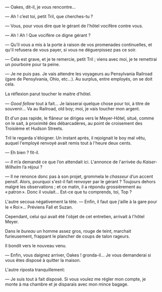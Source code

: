 — Oakes, dit-il, je vous rencontre...

— Ah ! c’est toi, petit Tril, que cherches-tu ?

— Vous, pour vous dire que le gérant de l'hôtel vocifère contre vous.

— Ah ! Ah ! Que vocifère ce digne gérant ?

— Qu’il vous a mis à la porte à raison de vos promenades continuelles, et qu'il
refusera de vous payer, si vous ne déguerpissez pas ce soir.

— Cela est grave, et je te remercie, petit Tril ; viens avec moi, je te remettrai
un pourboire pour ta peine.

— Je ne puis pas. Je vais attendre les voyageurs au Pensylvania Railroad
(gare de Pensylvania, Ohio, etc...). Au surplus, entre employés, on se doit cela.

La réﬂexion parut toucher le maitre d’hôtel.

— _Good fellow_ tout à fait... Je laisserai quelque chose pour toi, à titre
de souvenir... Va au Railroad, old boy; moi, je vais toucher mon argent.

Et d'un pas rapide, le flâneur se dirigea vers le Meyer-Hôtel, situé, comme
on le sait, à proximité des débarcadères, au point de croisement des Troisième
et Hudson Streets.

Tril le regarda s'éloigner. Un instant après, il rejoignait le boy mal vêtu,
auquel l'employé renvoyé avait remis tout à l'heure deux cents.

— Eh bien ? fit-il.

— _Il_ m’a demandé ce que l’on attendait ici. L'annonce de l'arrivée du
_Kaiser-Wilhelm_ l’a réjoui ?

— Il ne renonce donc pas à son projet, grommela le _chasseur_ d’un accent
pensif. Alors, pourquoi s'est-il fait renvoyer par le gérant ? Toujours dehors
malgré les observations ; et ce matin, il a répondu grossièrement au « patron ».
Donc il voulait... Est-ce que tu comprends, toi, Top ?

L'autre secoua négativement la tète.
— Enﬁn, il faut que j‘aille à la gare pour le « Roi »... Préviens Fall et Suzan.

Cependant, celui qui avait été l'objet de cet entretien, arrivait à l'hôtel Meyer.

Dans le _bureau_ un homme assez gros, rouge de teint, marchait furieusement,
frappant le plancher de coups de talon rageurs.

Il bondit vers le nouveau venu.

— Enfin, vous daignez arriver, Oakes ! gronda-il... Je vous demanderai si vous
êtes disposé à quitter la maison.

L'autre riposta tranquillement:

— Je suis tout à fait disposé. Si vous voulez me régler mon compte, je monte à
ma chambre et je disparais avec mon mince bagage.
